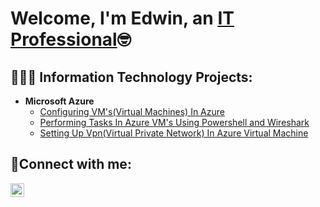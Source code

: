 <h1>Welcome, I'm Edwin, an <a href="https://linkedin.com/in/Josh">IT Professional</a>🤓</h1>

<h2>👨🏾‍💻 Information Technology Projects:</h2>

- <b>Microsoft Azure</b>
  - [Configuring VM's(Virtual Machines) In Azure](https://github.com/EdwinLamarWalker/configure-VM)
  - [Performing Tasks In Azure VM's Using Powershell and Wireshark](https://github.com/EdwinLamarWalker/azure-tasks-wireshark)
  - [Setting Up Vpn(Virtual Private Network) In Azure Virtual Machine](https://github.com/EdwinLamarWalker/Virtual-private-network)
<h2>📲Connect with me:</h2>


[<img align="left" alt="Josh | LinkedIn" width="22px" src="https://cdn.jsdelivr.net/npm/simple-icons@v3/icons/linkedin.svg" />][linkedin]



[linkedin]: https://linkedin.com/in/edwin-walker-892720291
